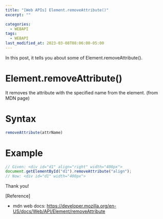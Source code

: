 ```yaml
---
title: "[Web APIs] Element.removeAttribute()"
excerpt: ""

categories:
  - WEBAPI
tags:
  - WEBAPI
last_modified_at: 2023-03-08T08:06:00-05:00
---
```


In this post, it tells you about some of Element.removeAttribute&#40;&#41;.

# Element.removeAttribute&#40;&#41;

It removes the attribute with the specified name from the element. 
(from MDN page)

# Syntax

```javascript
removeAttribute(attrName)
```

# Example

```javascript
// Given: <div id="d1" align="right" width="400px">
document.getElementById("d1").removeAttribute("align");
// Now: <div id="d1" width="400px">
```



Thank you!

[Reference]

- mdn web docs: <https://developer.mozilla.org/en-US/docs/Web/API/Element/removeAttribute>
